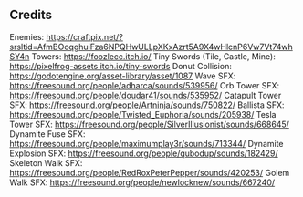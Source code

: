 ## Credits

Enemies: https://craftpix.net/?srsltid=AfmBOoqghuiFza6NPQHwULLpXKxAzrt5A9X4wHlcnP6Vw7Vt74whSY4n
Towers: https://foozlecc.itch.io/
Tiny Swords (Tile, Castle, Mine): https://pixelfrog-assets.itch.io/tiny-swords
Donut Collision: https://godotengine.org/asset-library/asset/1087
Wave SFX: https://freesound.org/people/adharca/sounds/539956/
Orb Tower SFX: https://freesound.org/people/doudar41/sounds/535952/
Catapult Tower SFX: https://freesound.org/people/Artninja/sounds/750822/
Ballista SFX: https://freesound.org/people/Twisted_Euphoria/sounds/205938/
Tesla Tower SFX: https://freesound.org/people/SilverIllusionist/sounds/668645/
Dynamite Fuse SFX: https://freesound.org/people/maximumplay3r/sounds/713344/
Dynamite Explosion SFX: https://freesound.org/people/qubodup/sounds/182429/
Skeleton Walk SFX: https://freesound.org/people/RedRoxPeterPepper/sounds/420253/
Golem Walk SFX: https://freesound.org/people/newlocknew/sounds/667240/
